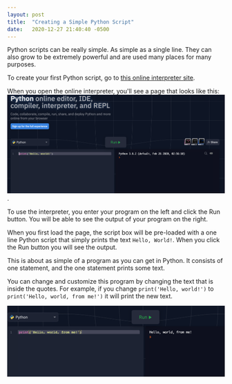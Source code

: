 ```yaml
---
layout: post
title:  "Creating a Simple Python Script"
date:   2020-12-27 21:40:40 -0500
---
```

Python scripts can be really simple.  As simple as a single line.  They can also
grow to be extremely powerful and are used many places for many purposes.

To create your first Python script, go to [this online interpreter site](https://repl.it/languages/python3).

When you open the online interpreter, you'll see a page that looks like this: ![Python Interpreter](/assets/pythonrepl.png).

To use the interpreter, you enter your program on the left and click the Run button. You will be able to see the output
of your program on the right.

When you first load the page, the script box will be pre-loaded with a one line Python script that simply prints the text
`Hello, World!`. When you click the Run button you will see the output.

This is about as simple of a program as you can get in Python. It consists of one statement, and the one statement prints
some text.

You can change and customize this program by changing the text that is inside the quotes. For example, if you change
`print('Hello, world!')` to `print('Hello, world, from me!')` it will print the new text.

![Python Interpreter](/assets/pythonrepl2.png)